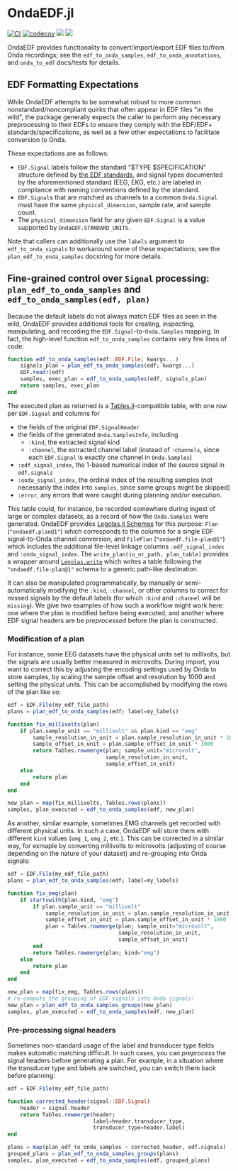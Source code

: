 # OndaEDF.jl

[![CI](https://github.com/beacon-biosignals/OndaEDF.jl/actions/workflows/CI.yml/badge.svg)](https://github.com/beacon-biosignals/OndaEDF.jl/actions/workflows/CI.yml)
[![codecov](https://codecov.io/gh/beacon-biosignals/OndaEDF.jl/branch/master/graph/badge.svg?token=7oZhx7P9kq)](https://codecov.io/gh/beacon-biosignals/OndaEDF.jl)
[![](https://img.shields.io/badge/docs-stable-blue.svg)](https://beacon-biosignals.github.io/OndaEDF.jl/stable)
[![](https://img.shields.io/badge/docs-dev-blue.svg)](https://beacon-biosignals.github.io/OndaEDF.jl/dev)

OndaEDF provides functionality to convert/import/export EDF files to/from Onda recordings; see the `edf_to_onda_samples`, `edf_to_onda_annotations`, and `onda_to_edf` docs/tests for details.

## EDF Formatting Expectations

While OndaEDF attempts to be somewhat robust to more common nonstandard/noncompliant quirks that often appear in EDF files "in the wild", the package generally expects the caller to perform any necessary preprocessing to their EDFs to ensure they comply with the EDF/EDF+ standards/specifications, as well as a few other expectations to facilitate conversion to Onda.

These expectations are as follows:

- `EDF.Signal` labels follow the standard "$TYPE $SPECIFICATION" structure defined by [the EDF standards](https://www.edfplus.info/specs/edftexts.html), and signal types documented by the aforementioned standard (EEG, EKG, etc.) are labeled in compliance with naming conventions defined by the standard.
- `EDF.Signal`s that are matched as channels to a common `Onda.Signal` must have the same `physical_dimension`, sample rate, and sample count.
- The `physical_dimension` field for any given `EDF.Signal` is a value supported by `OndaEDF.STANDARD_UNITS`.

Note that callers can additionally use the `labels` argument to `edf_to_onda_signals` to workaround some of these expectations; see the `plan_edf_to_onda_samples` docstring for more details.

## Fine-grained control over `Signal` processing: `plan_edf_to_onda_samples` and `edf_to_onda_samples(edf, plan)`

Because the default labels do not always match EDF files as seen in the wild, OndaEDF provides additional tools for creating, inspecting, manipulating, and recording the `EDF.Signal`-to-`Onda.Samples` mapping.
In fact, the high-level function `edf_to_onda_samples` contains very few lines of code:
```julia
function edf_to_onda_samples(edf::EDF.File; kwargs...)
    signals_plan = plan_edf_to_onda_samples(edf; kwargs...)
    EDF.read!(edf)
    samples, exec_plan = edf_to_onda_samples(edf, signals_plan)
    return samples, exec_plan
end
```
The executed plan as returned is a [Tables.jl](https://github.com/JuliaData/Tables.jl)-compatible table, with one row per `EDF.Signal` and columns for
- the fields of the original `EDF.SignalHeader`
- the fields of the generated `Onda.SamplesInfo`, including
  - `:kind`, the extracted signal kind
  - `:channel`, the extracted channel label (instead of `:channels`, since each `EDF.Signal` is exactly one channel in `Onda.Samples`)
- `:edf_signal_index`, the 1-based numerical index of the source signal in `edf.signals`
- `:onda_signal_index`, the ordinal index of the resulting samples (not necessarily the index into `samples`, since some groups might be skipped)
- `:error`, any errors that were caught during planning and/or execution.

This table could, for instance, be recorded somewhere during ingest of large or complex datasets, as a record of how the `Onda.Samples` were generated.
OndaEDF provides [Legolas.jl Schemas](https://beacon-biosignals.github.io/Legolas.jl/stable/#Legolas-Schemas-and-Rows-1) for this purpose: `Plan` (`"ondaedf.plan@1"`) which corresponds to the columns for a single EDF signal-to-Onda channel conversion, and `FilePlan` (`"ondaedf.file-plan@1"`) which includes the additional file-level linkage columns `:edf_signal_index` and `:onda_signal_index`.
The `write_plan(io_or_path, plan_table)` provides a wrapper around [`Legolas.write`](https://beacon-biosignals.github.io/Legolas.jl/stable/#Legolas.write) which writes a table following the `"ondaedf.file-plan@1"` schema to a generic path-like destination.

It can also be manipulated programmatically, by manually or semi-automatically modifying the `:kind`, `:channel`, or other columns to correct for missed signals by the default labels (for which `:kind` and `:channel` will be `missing`).
We give two examples of how such a workflow might work here: one where the plan is modified before being executed, and another where EDF signal headers are be _preprocessed_ before the plan is constructed.

### Modification of a plan

For instance, some EEG datasets have the physical units set to millivolts, but the signals are usually better measured in microvolts.
During import, you want to correct this by adjusting the encoding settings used by Onda to store samples, by scaling the sample offset and resolution by 1000 and setting the physical units.
This can be accomplished by modifying the rows of the plan like so:

```julia
edf = EDF.File(my_edf_file_path)
plans = plan_edf_to_onda_samples(edf; label=my_labels)

function fix_millivolts(plan)
    if plan.sample_unit == "millivolt" && plan.kind == "eeg"
        sample_resolution_in_unit = plan.sample_resolution_in_unit * 1000
        sample_offset_in_unit = plan.sample_offset_in_unit * 1000
        return Tables.rowmerge(plan; sample_unit="microvolt",
                               sample_resolution_in_unit,
                               sample_offset_in_unit)
    else
        return plan
    end
end

new_plan = map(fix_millivolts, Tables.rows(plans))
samples, plan_executed = edf_to_onda_samples(edf, new_plan)
```

As another, similar example, sometimes EMG channels get recorded with different physical units.
In such a case, OndaEDF will store them with different `kind` values (`emg_1`, `emg_2`, etc.).
This can be corrected in a similar way, for exmaple by converting millivolts to microvolts (adjusting of course depending on the nature of your dataset) and re-grouping into Onda signals:

```julia
edf = EDF.File(my_edf_file_path)
plans = plan_edf_to_onda_samples(edf; label=my_labels)

function fix_emg(plan)
    if startswith(plan.kind, "emg")
        if plan.sample_unit == "millivolt"
            sample_resolution_in_unit = plan.sample_resolution_in_unit * 1000
            sample_offset_in_unit = plan.sample_offset_in_unit * 1000
            plan = Tables.rowmerge(plan; sample_unit="microvolt",
                                   sample_resolution_in_unit,
                                   sample_offset_in_unit)
        end
        return Tables.rowmerge(plan; kind="emg")
    else
        return plan
    end
end

new_plan = map(fix_emg, Tables.rows(plans))
# re-compute the grouping of EDF signals into Onda signals:
new_plan = plan_edf_to_onda_samples_groups(new_plan)
samples, plan_executed = edf_to_onda_samples(edf, new_plan)
```

### Pre-processing signal headers

Sometimes non-standard usage of the label and transducer type fields makes automatic matching difficult.
In such cases, you can _preprocess_ the signal headers before generating a plan.
For example, in a situation where the transducer type and labels are switched, you can switch them back before planning:

```julia
edf = EDF.File(my_edf_file_path)

function corrected_header(signal::EDF.Signal)
    header = signal.header
    return Tables.rowmerge(header; 
                           label=header.transducer_type, 
                           transducer_type=header.label)
end

plans = map(plan_edf_to_onda_samples ∘ corrected_header, edf.signals)
grouped_plans = plan_edf_to_onda_samples_groups(plans)
samples, plan_executed = edf_to_onda_samples(edf, grouped_plans)
```
